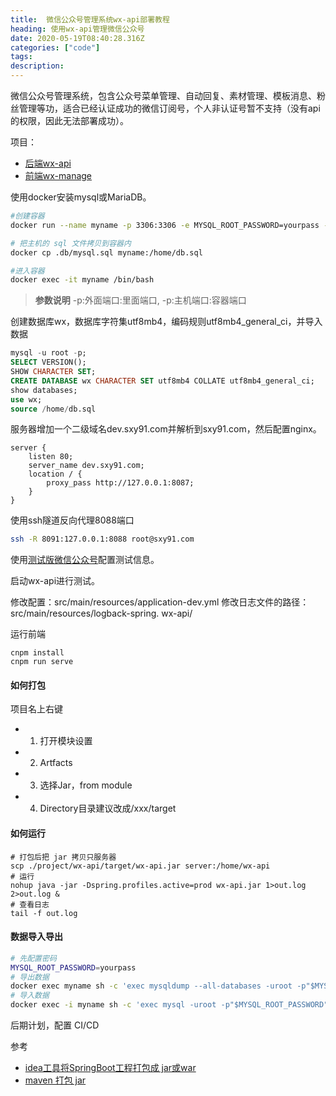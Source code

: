 ```yaml
---
title:  微信公众号管理系统wx-api部署教程
heading: 使用wx-api管理微信公众号
date: 2020-05-19T08:40:28.316Z
categories: ["code"]
tags: 
description: 
---
```


微信公众号管理系统，包含公众号菜单管理、自动回复、素材管理、模板消息、粉丝管理️等功，适合已经认证成功的微信订阅号，个人非认证号暂不支持（没有api的权限，因此无法部署成功）。

项目：
- [后端wx-api](https://github.com/niefy/wx-api)
- [前端wx-manage](https://github.com/niefy/wx-manage)


使用docker安装mysql或MariaDB。
```bash
#创建容器
docker run --name myname -p 3306:3306 -e MYSQL_ROOT_PASSWORD=yourpass -d  mariadb

# 把主机的 sql 文件拷贝到容器内
docker cp .db/mysql.sql myname:/home/db.sql

#进入容器
docker exec -it myname /bin/bash
```

> **参数说明** -p:外面端口:里面端口, -p:主机端口:容器端口

创建数据库wx，数据库字符集utf8mb4，编码规则utf8mb4_general_ci，并导入数据
```sql
mysql -u root -p;
SELECT VERSION();
SHOW CHARACTER SET;
CREATE DATABASE wx CHARACTER SET utf8mb4 COLLATE utf8mb4_general_ci;
show databases;
use wx;
source /home/db.sql
```


服务器增加一个二级域名dev.sxy91.com并解析到sxy91.com，然后配置nginx。
```dsconfig
server {
    listen 80;
	server_name dev.sxy91.com;
	location / {
        proxy_pass http://127.0.0.1:8087;
    }
}
```

使用ssh隧道反向代理8088端口
```bash
ssh -R 8091:127.0.0.1:8088 root@sxy91.com
```

使用[测试版微信公众号](https://mp.weixin.qq.com/debug/cgi-bin/sandboxinfo?action=showinfo&t=sandbox/index)配置测试信息。

启动wx-api进行测试。

修改配置：src/main/resources/application-dev.yml
修改日志文件的路径：src/main/resources/logback-spring.
wx-api/


运行前端
```
cnpm install
cnpm run serve
```

#### 如何打包

项目名上右键
- 1. 打开模块设置
- 2. Artfacts
- 3. 选择Jar，from module
- 4. Directory目录建议改成/xxx/target

#### 如何运行
```
# 打包后把 jar 拷贝只服务器
scp ./project/wx-api/target/wx-api.jar server:/home/wx-api
# 运行
nohup java -jar -Dspring.profiles.active=prod wx-api.jar 1>out.log 2>out.log &
# 查看日志
tail -f out.log
```


#### 数据导入导出
```bash
# 先配置密码
MYSQL_ROOT_PASSWORD=yourpass
# 导出数据
docker exec myname sh -c 'exec mysqldump --all-databases -uroot -p"$MYSQL_ROOT_PASSWORD"' > /some/path/on/your/host/all-databases.sql
# 导入数据
docker exec -i myname sh -c 'exec mysql -uroot -p"$MYSQL_ROOT_PASSWORD"' < /some/path/on/your/host/all-databases.sql

```

后期计划，配置 CI/CD


参考  
- [idea工具将SpringBoot工程打包成 jar或war](https://blog.csdn.net/WillJGL/article/details/75125801)
- [maven 打包 jar](https://www.jianshu.com/p/0d85d0539b1a)